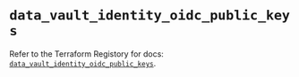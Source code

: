 # `data_vault_identity_oidc_public_keys`

Refer to the Terraform Registory for docs: [`data_vault_identity_oidc_public_keys`](https://registry.terraform.io/providers/hashicorp/vault/3.17.0/docs/data-sources/identity_oidc_public_keys).
